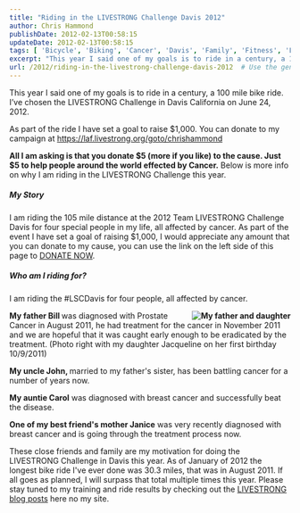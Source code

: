 ```yaml
---
title: "Riding in the LIVESTRONG Challenge Davis 2012"
author: Chris Hammond
publishDate: 2012-02-13T00:58:15
updateDate: 2012-02-13T00:58:15
tags: [ 'Bicycle', 'Biking', 'Cancer', 'Davis', 'Family', 'Fitness', 'LIVESTRONG', 'LIVESTRONG Challenge' ]
excerpt: "This year I said one of my goals is to ride in a century, a 100 mile bike ride. I’ve chosen the LIVESTRONG Challenge in Davis California on June 24, 2012.  As part of the ride I have set a goal to raise $1,000. You can donate to my campaign at https://laf.livestrong.org/goto/chrishammond   All I am asking is that you donate $5 (more if you like) to the cause. Just $5 to help people around the world effected by Cancer. Below is more info on why I am riding in the LIVESTRONG Challenge this year.  My Story  I am riding the 105 mile distance at the 2012 Team LIVESTRONG Challenge Davis for four special people in my life, all affected by cancer. As part of the event I have set a goal of raising $1,000, I would appreciate any amount that you can donate to my cause, you can use the link on the left side of this page to DONATE NOW.  Who am I riding for?  I am riding the #LSCDavis for four people, all affected by cancer.   My father Bill was diagnosed with Prostate Cancer in August 2011, he had treatment for the cancer in November 2011 and we are hopeful that it was caught early enough to be eradicated by the treatment. (Photo right with my daughter Jacqueline on her first birthday 10/9/2011)  My uncle John, married to my father's sister, has been battling cancer for a number of years now.  My auntie Carol was diagnosed with breast cancer and successfully beat the disease.  One of my best friend's mother Janice was very recently diagnosed with breast cancer and is going through the treatment process now.  These close friends and family are my motivation for doing the LIVESTRONG Challenge in Davis this year. As of January of 2012 the longest bike ride I've ever done was 30.3 miles, that was in August 2011. If all goes as planned, I will surpass that total multiple times this year. Please stay tuned to my training and ride results by checking out the LIVESTRONG blog posts here no my site."
url: /2012/riding-in-the-livestrong-challenge-davis-2012  # Use the generated URL with year
---
```

<p>This year I said one of my goals is to ride in a century, a 100 mile bike ride. I’ve chosen the LIVESTRONG Challenge in Davis California on June 24, 2012.</p>  <p>As part of the ride I have set a goal to raise $1,000. You can donate to my campaign at <a href="https://laf.livestrong.org/goto/chrishammond">https://laf.livestrong.org/goto/chrishammond</a> </p>  <p><strong>All I am asking is that you donate $5 (more if you like) to the cause. Just $5 to help people around the world effected by Cancer.</strong> Below is more info on why I am riding in the LIVESTRONG Challenge this year.</p>  <h5>My Story</h5>  <p>I am riding the 105 mile distance at the 2012 Team LIVESTRONG Challenge Davis for four special people in my life, all affected by cancer. As part of the event I have set a goal of raising $1,000, I would appreciate any amount that you can donate to my cause, you can use the link on the left side of this page to <a href="https://laf.livestrong.org/goto/chrishammond">DONATE NOW</a>.</p>  <h5>Who am I riding for?</h5>  <p>I am riding the #LSCDavis for four people, all affected by cancer. </p>  <p><strong><img style="display: inline; float: right" alt="My father and daughter" align="right" src="https://www.chrishammond.com/portals/0/philanthropy/lscdavis12/dad-october2011.jpg" />My father Bill </strong>was diagnosed with Prostate Cancer in August 2011, he had treatment for the cancer in November 2011 and we are hopeful that it was caught early enough to be eradicated by the treatment. (Photo right with my daughter Jacqueline on her first birthday 10/9/2011)</p>  <p><strong>My uncle John, </strong>married to my father's sister, has been battling cancer for a number of years now.</p>  <p><strong>My auntie Carol</strong> was diagnosed with breast cancer and successfully beat the disease.</p>  <p><strong>One of my best friend's mother Janice</strong> was very recently diagnosed with breast cancer and is going through the treatment process now.</p>  <p>These close friends and family are my motivation for doing the LIVESTRONG Challenge in Davis this year. As of January of 2012 the longest bike ride I've ever done was 30.3 miles, that was in August 2011. If all goes as planned, I will surpass that total multiple times this year. Please stay tuned to my training and ride results by checking out the <a href="https://www.chrishammond.com/tags/tags/livestrong.aspx">LIVESTRONG blog posts</a> here no my site.</p>
